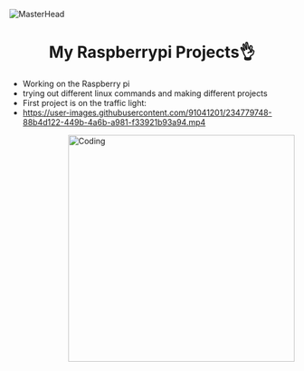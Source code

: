 ![MasterHead](https://media1.giphy.com/media/IcZhFmufozDCij3p22/giphy.gif?cid=ecf05e4777dxk4lkfx73618b8qnkqi5zkqj9afj0nbyef730&ep=v1_gifs_related&rid=giphy.gif&ct=g)
<h1 align="center">My Raspberrypi Projects👌</h1>

- Working on the Raspberry pi
- trying out different linux commands and making different projects
- First project is on the traffic light:
- https://user-images.githubusercontent.com/91041201/234779748-88b4d122-449b-4a6b-a981-f33921b93a94.mp4
<p><img align="right" alt="Coding" width="400" src="https://i.pinimg.com/originals/52/32/50/523250df786f01321303fd74c2084921.gif"></p>




